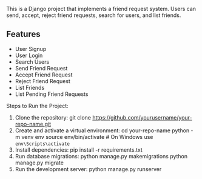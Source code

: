 
This is a Django project that implements a friend request system. Users can send, accept, reject friend requests, search for users, and list friends.

## Features

- User Signup
- User Login
- Search Users
- Send Friend Request
- Accept Friend Request
- Reject Friend Request
- List Friends
- List Pending Friend Requests

Steps to Run the Project:
1. Clone the repository:
    git clone https://github.com/yourusername/your-repo-name.git
2. Create and activate a virtual environment:
   cd your-repo-name
   python -m venv env
   source env/bin/activate  # On Windows use `env\Scripts\activate`
3. Install dependencies:
   pip install -r requirements.txt
4. Run database migrations:
      python manage.py makemigrations
      python manage.py migrate
5. Run the development server:
 python manage.py runserver